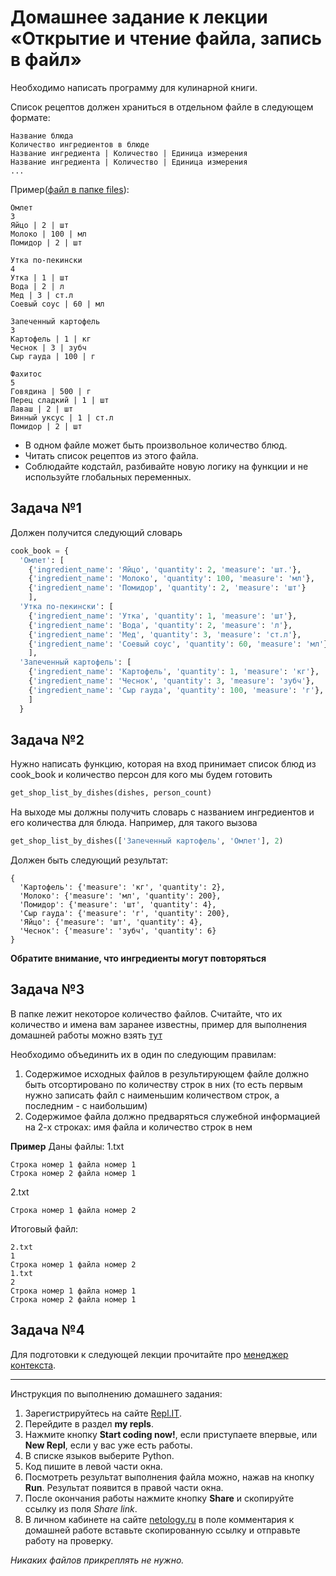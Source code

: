 # Домашнее задание к лекции «Открытие и чтение файла, запись в файл»

Необходимо написать программу для кулинарной книги.

Список рецептов должен храниться в отдельном файле в следующем формате:
```
Название блюда
Количество ингредиентов в блюде
Название ингредиента | Количество | Единица измерения
Название ингредиента | Количество | Единица измерения
...
```

Пример([файл в папке files](https://github.com/netology-code/py-homework-basic-files/tree/master/2.4.files)):
```
Омлет
3
Яйцо | 2 | шт
Молоко | 100 | мл
Помидор | 2 | шт

Утка по-пекински
4
Утка | 1 | шт
Вода | 2 | л
Мед | 3 | ст.л
Соевый соус | 60 | мл

Запеченный картофель
3
Картофель | 1 | кг
Чеснок | 3 | зубч
Сыр гауда | 100 | г

Фахитос
5
Говядина | 500 | г
Перец сладкий | 1 | шт
Лаваш | 2 | шт
Винный уксус | 1 | ст.л
Помидор | 2 | шт
```

* В одном файле может быть произвольное количество блюд.
* Читать список рецептов из этого файла.
* Соблюдайте кодстайл, разбивайте новую логику на функции и не используйте глобальных переменных.

## Задача №1
Должен получится следующий словарь
```python
cook_book = {
  'Омлет': [
    {'ingredient_name': 'Яйцо', 'quantity': 2, 'measure': 'шт.'},
    {'ingredient_name': 'Молоко', 'quantity': 100, 'measure': 'мл'},
    {'ingredient_name': 'Помидор', 'quantity': 2, 'measure': 'шт'}
    ],
  'Утка по-пекински': [
    {'ingredient_name': 'Утка', 'quantity': 1, 'measure': 'шт'},
    {'ingredient_name': 'Вода', 'quantity': 2, 'measure': 'л'},
    {'ingredient_name': 'Мед', 'quantity': 3, 'measure': 'ст.л'},
    {'ingredient_name': 'Соевый соус', 'quantity': 60, 'measure': 'мл'}
    ],
  'Запеченный картофель': [
    {'ingredient_name': 'Картофель', 'quantity': 1, 'measure': 'кг'},
    {'ingredient_name': 'Чеснок', 'quantity': 3, 'measure': 'зубч'},
    {'ingredient_name': 'Сыр гауда', 'quantity': 100, 'measure': 'г'},
    ]
  }
```

## Задача №2
Нужно написать функцию, которая на вход принимает список блюд из cook_book и количество персон для кого мы будем готовить
```python
get_shop_list_by_dishes(dishes, person_count)
```
На выходе мы должны получить словарь с названием ингредиентов и его количества для блюда.
Например, для такого вызова
```python
get_shop_list_by_dishes(['Запеченный картофель', 'Омлет'], 2)
```
Должен быть следующий результат:
```
{
  'Картофель': {'measure': 'кг', 'quantity': 2},
  'Молоко': {'measure': 'мл', 'quantity': 200},
  'Помидор': {'measure': 'шт', 'quantity': 4},
  'Сыр гауда': {'measure': 'г', 'quantity': 200},
  'Яйцо': {'measure': 'шт', 'quantity': 4},
  'Чеснок': {'measure': 'зубч', 'quantity': 6}
}
```
**Обратите внимание, что ингредиенты могут повторяться**
## Задача №3
В папке лежит некоторое количество файлов. Считайте, что их количество и имена вам заранее известны, пример для выполнения домашней работы можно взять [тут](https://github.com/netology-code/py-homework-basic-files/tree/master/2.4.files/sorted)  

Необходимо объединить их в один по следующим правилам:
1. Содержимое исходных файлов в результирующем файле должно быть отсортировано по количеству строк в них (то есть первым нужно записать файл с наименьшим количеством строк, а последним - с наибольшим)
2. Содержимое файла должно предваряться служебной информацией на 2-х строках: имя файла и количество строк в нем

**Пример**
Даны файлы: 
1.txt
```
Строка номер 1 файла номер 1
Строка номер 2 файла номер 1
```

2.txt
```
Строка номер 1 файла номер 2
```

Итоговый файл: 
```
2.txt
1
Строка номер 1 файла номер 2
1.txt
2
Строка номер 1 файла номер 1
Строка номер 2 файла номер 1
```


## Задача №4
Для подготовки к следующей лекции прочитайте про [менеджер контекста](https://habr.com/ru/post/196382/).

---
Инструкция по выполнению домашнего задания:

1. Зарегистрируйтесь на сайте [Repl.IT](https://repl.it/).
2. Перейдите в раздел **my repls**.
3. Нажмите кнопку **Start coding now!**, если приступаете впервые, или **New Repl**, если у вас уже есть работы.
4. В списке языков выберите Python.
5. Код пишите в левой части окна.
6. Посмотреть результат выполнения файла можно, нажав на кнопку **Run**. Результат появится в правой части окна.
7. После окончания работы нажмите кнопку **Share** и скопируйте ссылку из поля *Share link*.
8. В личном кабинете на сайте [netology.ru](http://netology.ru/) в поле комментария к домашней работе вставьте скопированную ссылку и отправьте работу на проверку.

*Никаких файлов прикреплять не нужно.*
